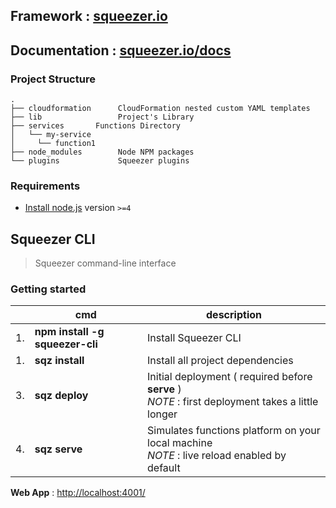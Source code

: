 ## Framework : [squeezer.io](https://squeezer.io)
## Documentation : [squeezer.io/docs](https://squeezer.io/docs/)

### Project Structure

```
.
├── cloudformation      CloudFormation nested custom YAML templates
├── lib                 Project's Library
├── services       Functions Directory
│   └── my-service
│     └── function1
├── node_modules        Node NPM packages
└── plugins             Squeezer plugins
```


### Requirements

- [Install node.js](http://nodejs.org/) version `>=4`

## Squeezer CLI

> Squeezer command-line interface

### Getting started


|    | cmd | description  |
|----|-----|--------------|
| 1. | **npm install -g squeezer-cli**  |  Install Squeezer CLI |
| 1. | **sqz install**  |  Install all project dependencies |
| 3. | **sqz deploy**  |  Initial deployment ( required before **serve** ) <br>*NOTE* : first deployment takes a little longer |
| 4. | **sqz serve**  |  Simulates functions platform on your local machine<br>*NOTE* : live reload enabled by default |

**Web App** : [http://localhost:4001/](http://localhost:4001/)
